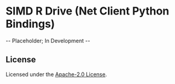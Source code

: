 # SIMD R Drive (Net Client Python Bindings)

-- Placeholder; In Development --

## License

Licensed under the [Apache-2.0 License](https://github.com/jzombie/rust-simd-r-drive/blob/main/experiments/bindings/python-net-client/LICENSE).
